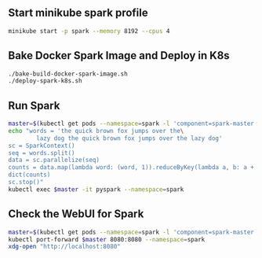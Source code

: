 ## Start minikube spark profile
```bash
minikube start -p spark --memory 8192 --cpus 4
```
## Bake Docker Spark Image and Deploy in K8s
```bash
./bake-build-docker-spark-image.sh
./deploy-spark-k8s.sh
```
## Run Spark
```bash
master=$(kubectl get pods --namespace=spark -l 'component=spark-master' -o jsonpath='{.items[*].metadata.name}')
echo "words = 'the quick brown fox jumps over the\
        lazy dog the quick brown fox jumps over the lazy dog'
sc = SparkContext()
seq = words.split()
data = sc.parallelize(seq)
counts = data.map(lambda word: (word, 1)).reduceByKey(lambda a, b: a + b).collect()
dict(counts)
sc.stop()"
kubectl exec $master -it pyspark --namespace=spark
```
## Check the WebUI for Spark
```bash
master=$(kubectl get pods --namespace=spark -l 'component=spark-master' -o jsonpath='{.items[*].metadata.name}')
kubectl port-forward $master 8080:8080 --namespace=spark
xdg-open "http://localhost:8080"
```

